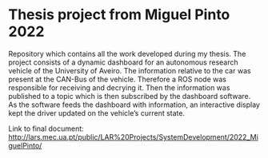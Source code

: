 # Thesis project from Miguel Pinto 2022
Repository which contains all the work developed during my thesis. The project consists of a dynamic dashboard for an autonomous research vehicle of the University of Aveiro. The information relative to the car was present at the CAN-Bus of the vehicle. Therefore a ROS node was responsible for receiving and decrying it. Then the information was published to a topic which is then subscribed by the dashboard software. As the software feeds the dashboard with information, an interactive display kept the driver updated on the vehicle’s current state. 

Link to final document: http://lars.mec.ua.pt/public/LAR%20Projects/SystemDevelopment/2022_MiguelPinto/
